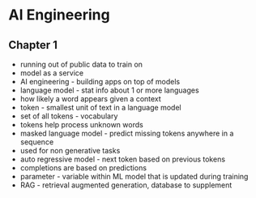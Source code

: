 # AI Engineering

## Chapter 1

* running out of public data to train on
* model as a service
* AI engineering - building apps on top of models
* language model - stat info about 1 or more languages
* how likely a word appears given a context
* token - smallest unit of text in a language model
* set of all tokens - vocabulary
* tokens help process unknown words
* masked language model - predict missing tokens anywhere in a sequence
* used for non generative tasks
* auto regressive model - next token based on previous tokens
* completions are based on predictions
* parameter - variable within ML model that is updated during training
* RAG - retrieval augmented generation, database to supplement